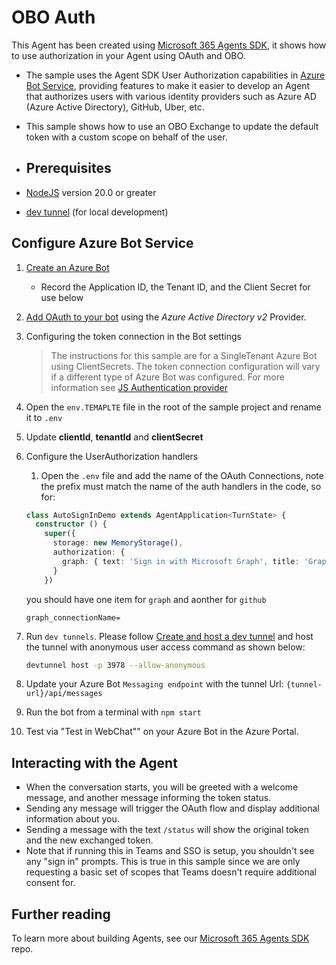 ﻿# OBO Auth

This Agent has been created using [Microsoft 365 Agents SDK](https://github.com/microsoft/agents-for-net), it shows how to use authorization in your Agent using OAuth and OBO.

- The sample uses the Agent SDK User Authorization capabilities in [Azure Bot Service](https://docs.botframework.com), providing features to make it easier to develop an Agent that authorizes users with various identity providers such as Azure AD (Azure Active Directory), GitHub, Uber, etc.
- This sample shows how to use an OBO Exchange to update the default token with a custom scope on behalf of the user.

- ## Prerequisites

-  [NodeJS](https://nodejs.org) version 20.0 or greater
-  [dev tunnel](https://learn.microsoft.com/en-us/azure/developer/dev-tunnels/get-started?tabs=windows) (for local development)

## Configure Azure Bot Service

1. [Create an Azure Bot](https://aka.ms/AgentsSDK-CreateBot)
   - Record the Application ID, the Tenant ID, and the Client Secret for use below

1. [Add OAuth to your bot](https://aka.ms/AgentsSDK-AddAuth) using the _Azure Active Directory v2_ Provider.

1. Configuring the token connection in the Bot settings
   > The instructions for this sample are for a SingleTenant Azure Bot using ClientSecrets.  The token connection configuration will vary if a different type of Azure Bot was configured.  For more information see [JS Authentication provider](docs/HowTo/azurebot-auth-for-js.md)

  1. Open the `env.TEMAPLTE` file in the root of the sample project and rename it to `.env`
  1. Update **clientId**, **tenantId** and **clientSecret**
  

1. Configure the UserAuthorization handlers
   1. Open the `.env` file and add the name of the OAuth Connections, note the prefix must match the name of the auth handlers in the code, so for:

    ```ts
    class AutoSignInDemo extends AgentApplication<TurnState> {
      constructor () {
        super({
          storage: new MemoryStorage(),
          authorization: {
            graph: { text: 'Sign in with Microsoft Graph', title: 'Graph Sign In' },
          }
        })
    ```

    you should have one item for `graph` and aonther for `github`

    ```env
    graph_connectionName=
    ```
      

1. Run `dev tunnels`. Please follow [Create and host a dev tunnel](https://learn.microsoft.com/en-us/azure/developer/dev-tunnels/get-started?tabs=windows) and host the tunnel with anonymous user access command as shown below:

   ```bash
   devtunnel host -p 3978 --allow-anonymous
   ```

1. Update your Azure Bot ``Messaging endpoint`` with the tunnel Url:  `{tunnel-url}/api/messages`

1. Run the bot from a terminal with `npm start`

1. Test via "Test in WebChat"" on your Azure Bot in the Azure Portal.

<!-- ## Running this Agent in Teams

1. There are two version of the manifest provided.  One for M365 Copilot and one for Teams.
   1. Copy the desired version to manifest.json
1. Manually update the manifest.json
   - Edit the `manifest.json` contained in the `/appManifest` folder
     - Replace with your AppId (that was created above) *everywhere* you see the place holder string `<<AAD_APP_CLIENT_ID>>`
     - Replace `<<AGENT_DOMAIN>>` with your Agent url.  For example, the tunnel host name.
   - Zip up the contents of the `/appManifest` folder to create a `manifest.zip`
1. Upload the `manifest.zip` to Teams
   - Select **Developer Portal** in the Teams left sidebar
   - Select **Apps** (top row)
   - Select **Import app**, and select the manifest.zip

1. Select **Preview in Teams** in the upper right corner -->

## Interacting with the Agent

- When the conversation starts, you will be greeted with a welcome message, and another message informing the token status. 
- Sending any message will trigger the OAuth flow and display additional information about you.
- Sending a message with the text `/status` will show the original token and the new exchanged token.
- Note that if running this in Teams and SSO is setup, you shouldn't see any "sign in" prompts.  This is true in this sample since we are only requesting a basic set of scopes that Teams doesn't require additional consent for.

## Further reading
To learn more about building Agents, see our [Microsoft 365 Agents SDK](https://github.com/microsoft/agents) repo.

